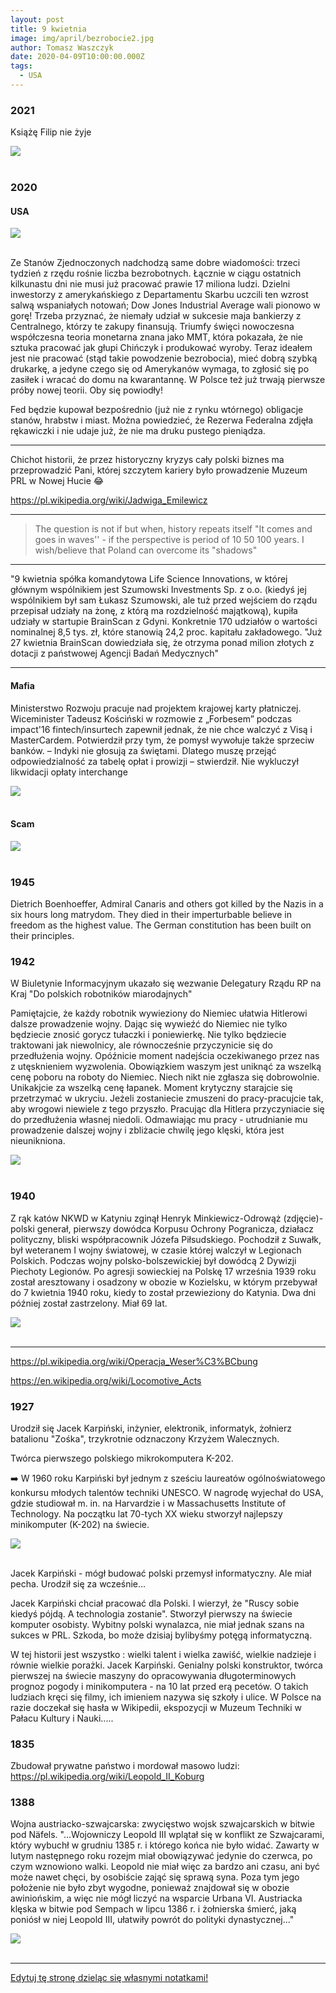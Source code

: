 ```yaml
---
layout: post
title: 9 kwietnia
image: img/april/bezrobocie2.jpg
author: Tomasz Waszczyk
date: 2020-04-09T10:00:00.000Z
tags:
  - USA
---
```


### 2021

Książę Filip nie żyje

<img src="./img/april/filip.jpg"><br><br>

### 2020

#### USA

<img src="./img/april/bezrobocie2.jpg"/><br><br>

Ze Stanów Zjednoczonych nadchodzą same dobre wiadomości: trzeci tydzień z rzędu rośnie liczba bezrobotnych. Łącznie w ciągu ostatnich kilkunastu dni nie musi już pracować prawie 17 miliona ludzi. Dzielni inwestorzy z amerykańskiego z Departamentu Skarbu uczcili ten wzrost salwą wspaniałych notowań; Dow Jones Industrial Average wali pionowo w gorę! Trzeba przyznać, że niemały udział w sukcesie maja bankierzy z Centralnego, którzy te zakupy finansują. Triumfy święci nowoczesna współczesna teoria monetarna znana jako MMT, która pokazała, że nie sztuka pracować jak głupi Chińczyk i produkować wyroby. Teraz ideałem jest nie pracować (stąd takie powodzenie bezrobocia), mieć dobrą szybką drukarkę, a jedyne czego się od Amerykanów wymaga, to zgłosić się po zasiłek i wracać do domu na kwarantannę. W Polsce też już trwają pierwsze próby nowej teorii. Oby się powiodły!

Fed będzie kupował bezpośrednio (już nie z rynku wtórnego) obligacje stanów, hrabstw i miast. Można powiedzieć, że Rezerwa Federalna zdjęła rękawiczki i nie udaje już, że nie ma druku pustego pieniądza.

---

Chichot historii, że przez historyczny kryzys cały polski biznes ma przeprowadzić Pani, której szczytem kariery było prowadzenie Muzeum PRL w Nowej Hucie 😂

https://pl.wikipedia.org/wiki/Jadwiga_Emilewicz

---

> The question is not if but when, history repeats itself "It comes and goes in waves'' - if the perspective is period of 10 50 100 years. I wish/believe that Poland can overcome its "shadows"

---

"9 kwietnia spółka komandytowa Life Science Innovations, w której głównym wspólnikiem jest Szumowski Investments Sp. z o.o. (kiedyś jej wspólnikiem był sam Łukasz Szumowski, ale tuż przed wejściem do rządu przepisał udziały na żonę, z którą ma rozdzielność majątkową), kupiła udziały w startupie BrainScan z Gdyni. Konkretnie 170 udziałów o wartości nominalnej 8,5 tys. zł, które stanowią 24,2 proc. kapitału zakładowego. "Już 27 kwietnia BrainScan dowiedziała się, że otrzyma ponad milion złotych z dotacji z państwowej Agencji Badań Medycznych"

---

#### Mafia

Ministerstwo Rozwoju pracuje nad projektem krajowej karty płatniczej. Wiceminister Tadeusz Kościński w rozmowie z „Forbesem” podczas impact'16 fintech/insurtech zapewnił jednak, że nie chce walczyć z Visą i MasterCardem. Potwierdził przy tym, że pomysł wywołuje także sprzeciw banków. – Indyki nie głosują za świętami. Dlatego muszę przejąć odpowiedzialność za tabelę opłat i prowizji – stwierdził. Nie wykluczył likwidacji opłaty interchange

<img src="./img/april/koscinski.png"/><br><br>

#### Scam

<img src="./img/april/scam.png"/><br><br>

### 1945

Dietrich Boenhoeffer, Admiral Canaris and others got killed by the Nazis in a six hours long matrydom. They died in their imperturbable believe in freedom as the highest value. The German constitution has been built on their principles.

### 1942

W Biuletynie Informacyjnym ukazało się wezwanie Delegatury Rządu RP na Kraj "Do polskich robotników miarodajnych"

Pamiętajcie, że każdy robotnik wywieziony do Niemiec ułatwia Hitlerowi dalsze prowadzenie wojny. Dając się wywieźć do Niemiec nie tylko będziecie znosić gorycz tułaczki i poniewierkę. Nie tylko będziecie traktowani jak niewolnicy, ale równocześnie przyczynicie się do przedłużenia wojny. Opóźnicie moment nadejścia oczekiwanego przez nas z utęsknieniem wyzwolenia. Obowiązkiem waszym jest uniknąć za wszelką cenę poboru na roboty do Niemiec. Niech nikt nie zgłasza się dobrowolnie. Unikakjcie za wszelką cenę łapanek. Moment krytyczny starajcie się przetrzymać w ukryciu. Jeżeli zostaniecie zmuszeni do pracy-pracujcie tak, aby wrogowi niewiele z tego przyszło. Pracując dla Hitlera przyczyniacie się do przedłużenia własnej niedoli. Odmawiając mu pracy - utrudnianie mu prowadzenie dalszej wojny i zbliżacie chwilę jego klęski, która jest nieunikniona.

<img src="./img/april/robotnicy.jpg"/><br><br>

### 1940

Z rąk katów NKWD w Katyniu zginął Henryk Minkiewicz-Odrowąż (zdjęcie)- polski generał, pierwszy dowódca Korpusu Ochrony Pogranicza, działacz polityczny, bliski współpracownik Józefa Piłsudskiego.
Pochodził z Suwałk, był weteranem I wojny światowej, w czasie której walczył w Legionach Polskich. Podczas wojny polsko-bolszewickiej był dowódcą 2 Dywizji Piechoty Legionów.
Po agresji sowieckiej na Polskę 17 września 1939 roku został aresztowany i osadzony w obozie w Kozielsku, w którym przebywał do 7 kwietnia 1940 roku, kiedy to został przewieziony do Katynia. Dwa dni później został zastrzelony.
Miał 69 lat.

<img src="./img/april/odrowaz.jpg"/><br><br>

---

<https://pl.wikipedia.org/wiki/Operacja_Weser%C3%BCbung>

<https://en.wikipedia.org/wiki/Locomotive_Acts>

### 1927

Urodził się Jacek Karpiński, inżynier, elektronik, informatyk, żołnierz batalionu "Zośka", trzykrotnie odznaczony Krzyżem Walecznych.

Twórca pierwszego polskiego mikrokomputera K-202.

➡️ W 1960 roku Karpiński był jednym z sześciu laureatów ogólnoświatowego konkursu młodych talentów techniki UNESCO.
W nagrodę wyjechał do USA, gdzie studiował m. in. na Harvardzie i w Massachusetts Institute of Technology.
Na początku lat 70-tych XX wieku stworzył najlepszy minikomputer (K-202) na świecie.

<img src="./img/april/karpinski.jpg"/><br><br>

Jacek Karpiński - mógł budować polski przemysł informatyczny. Ale miał pecha. Urodził się za wcześnie...

Jacek Karpiński chciał pracować dla Polski. I wierzył, że "Ruscy sobie kiedyś pójdą. A technologia zostanie". Stworzył pierwszy na świecie komputer osobisty. Wybitny polski wynalazca, nie miał jednak szans na sukces w PRL. Szkoda, bo może dzisiaj bylibyśmy potęgą informatyczną.

W tej historii jest wszystko : wielki talent i wielka zawiść, wielkie nadzieje i równie wielkie porażki. Jacek Karpiński. Genialny polski konstruktor, twórca pierwszej na świecie maszyny do opracowywania długoterminowych prognoz pogody i minikomputera - na 10 lat przed erą pecetów. O takich ludziach kręci się filmy, ich imieniem nazywa się szkoły i ulice. W Polsce na razie doczekał się hasła w Wikipedii, ekspozycji w Muzeum Techniki w Pałacu Kultury i Nauki.....

### 1835

Zbudował prywatne państwo i mordował masowo ludzi: https://pl.wikipedia.org/wiki/Leopold_II_Koburg

### 1388

Wojna austriacko-szwajcarska: zwycięstwo wojsk szwajcarskich w bitwie pod Näfels.
"...Wojowniczy Leopold III wplątał się w konflikt ze Szwajcarami, który wybuchł w grudniu 1385 r. i którego końca nie było widać. Zawarty w lutym następnego roku rozejm miał obowiązywać jedynie do czerwca, po czym wznowiono walki. Leopold nie miał więc za bardzo ani czasu, ani być może nawet chęci, by osobiście zająć się sprawą syna. Poza tym jego położenie nie było zbyt wygodne, ponieważ znajdował się w obozie awiniońskim, a więc nie mógł liczyć na wsparcie Urbana VI. Austriacka klęska w bitwie pod Sempach w lipcu 1386 r. i żołnierska śmierć, jaką poniósł w niej Leopold III, ułatwiły powrót do polityki dynastycznej..."

<img src="./img/april/nafels.jpg"><br><br>

---

<a href="https://github.com/TomaszWaszczyk/historia.waszczyk.com/edit/master/src/content/april-9.md" target="_blank">Edytuj tę stronę dzieląc się własnymi notatkami!</a>
